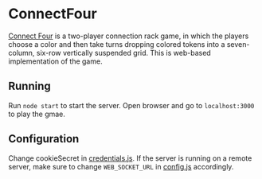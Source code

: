 # ConnectFour

[Connect Four](https://en.wikipedia.org/wiki/Connect_Four) is a two-player connection rack game, in which the players choose a color and then take turns dropping colored tokens into a seven-column, six-row vertically suspended grid.
This is web-based implementation of the game.

## Running

Run `node start` to start the server. Open browser and go to `localhost:3000` to play the gmae.

## Configuration

Change cookieSecret in [credentials.js](credentials.js).
If the server is running on a remote server, make sure to change `WEB_SOCKET_URL` in [config.js](public/javascripts/config.js) accordingly.